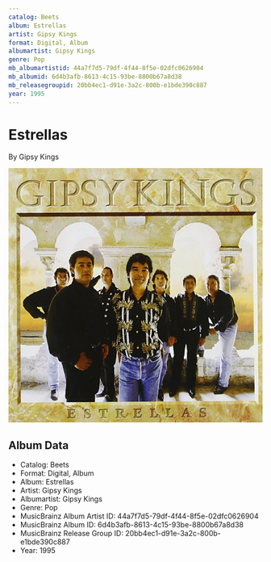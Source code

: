 ```yaml
---
catalog: Beets
album: Estrellas
artist: Gipsy Kings
format: Digital, Album
albumartist: Gipsy Kings
genre: Pop
mb_albumartistid: 44a7f7d5-79df-4f44-8f5e-02dfc0626904
mb_albumid: 6d4b3afb-8613-4c15-93be-8800b67a8d38
mb_releasegroupid: 20bb4ec1-d91e-3a2c-800b-e1bde390c887
year: 1995
---
```


# Estrellas

By Gipsy Kings

![](../../assets/beetscovers/Gipsy_Kings-Estrellas.jpg)

## Album Data

- Catalog: Beets
- Format: Digital, Album
- Album: Estrellas
- Artist: Gipsy Kings
- Albumartist: Gipsy Kings
- Genre: Pop
- MusicBrainz Album Artist ID: 44a7f7d5-79df-4f44-8f5e-02dfc0626904
- MusicBrainz Album ID: 6d4b3afb-8613-4c15-93be-8800b67a8d38
- MusicBrainz Release Group ID: 20bb4ec1-d91e-3a2c-800b-e1bde390c887
- Year: 1995

